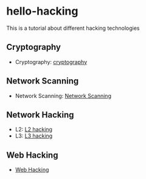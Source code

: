 # hello-hacking
This is a tutorial about different hacking technologies
## Cryptography
- Cryptography: [cryptography](cryptography/README.md)


## Network Scanning
- Network Scanning: [Network Scanning](network-scanning/README.md)


## Network Hacking
- L2: [L2 hacking](network-hacking/l2/README.md)
- L3: [L3 hacking](network-hacking/l3/README.md)


## Web Hacking
- [Web Hacking](web-hacking/README.md)
